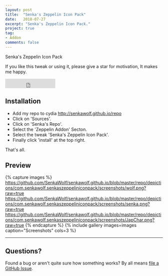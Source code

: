 ```yaml
---
layout: post
title:  "Senka's Zeppelin Icon Pack"
date:   2018-07-27
excerpt: "Senka's Zeppelin Icon Pack."
project: true
tag:
- Addon
comments: false
---
```

     
Senka's Zeppelin Icon Pack

If you like this tweak or using it, please give a star for motivation, It makes me happy.

<iframe src="https://ghbtns.com/github-btn.html?user=SenkaWolf&repo=senkawolf.github.io&type=star&count=true&size=large" frameborder="0" scrolling="0" width="160px" height="30px"></iframe>    
      
## Installation
* Add my repo to cydia http://senkawolf.github.io/repo
* Click on 'Sources'.
* Click on 'Senka's Repo'.
* Select the 'Zeppelin Addon' Secton.
* Select the tweak 'Senka's Zeppelin Icon Pack'.
* Finally click 'install' at the top right.
     
That's all.

## Preview

{% capture images %}
	https://github.com/SenkaWolf/senkawolf.github.io/blob/master/repo/depictions/com.senkawolf.senkaszeppeliniconpack/screenshots/wolf.png?raw=true
	https://github.com/SenkaWolf/senkawolf.github.io/blob/master/repo/depictions/com.senkawolf.senkaszeppeliniconpack/screenshots/senka.png?raw=true
	https://github.com/SenkaWolf/senkawolf.github.io/blob/master/repo/depictions/com.senkawolf.senkaszeppeliniconpack/screenshots/JapChar.png?raw=true
{% endcapture %}
{% include gallery images=images caption="Screenshots" cols=3 %}

---

## Questions?

Found a bug or aren't quite sure how something works? By all means [file a GitHub Issue](https://github.com/SenkaWolf/senkawolf.github.io/issues/new).
